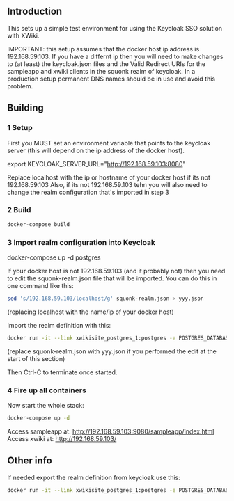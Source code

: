 ## Introduction
This sets up a simple test environment for using the Keycloak SSO solution with XWiki. 

IMPORTANT: this setup assumes that the docker host ip address is 192.168.59.103.
If you have a differnt ip then you will need to make changes to (at least) the keycloak.json files and the Valid Redirect URIs for the sampleapp and xwiki clients in the squonk realm of keycloak. In a production setup permanent DNS names should be in use and avoid this problem.

## Building
### 1 Setup
First you MUST set an environment variable that points to the keycloak server (this will depend on the ip address of the docker host).

export KEYCLOAK_SERVER_URL="http://192.168.59.103:8080"

Replace localhost with the ip or hostname of your docker host if its not 192.168.59.103
Also, if its not 192.168.59.103 tehn you will also need to change the realm configuration that's imported in step 3

### 2 Build
```sh
docker-compose build
```

### 3 Import realm configuration into Keycloak 
docker-compose up -d postgres

If your docker host is not 192.168.59.103 (and it probably not) then you need to edit the squonk-realm.json file that will be imported.
You can do this in one command like this:

``` sh
sed 's/192.168.59.103/localhost/g' squonk-realm.json > yyy.json
```

(replacing localhost with the name/ip of your docker host)

Import the realm definition with this:

```sh
docker run -it --link xwikisite_postgres_1:postgres -e POSTGRES_DATABASE=keycloak -e POSTGRES_USER=keycloak -e POSTGRES_PASSWORD=keycloak --rm -v $PWD:/tmp/json jboss/keycloak-postgres /opt/jboss/keycloak/bin/standalone.sh -b 0.0.0.0 -Dkeycloak.migration.action=import -Dkeycloak.migration.provider=singleFile -Dkeycloak.migration.file=/tmp/json/squonk-realm.json -Dkeycloak.migration.strategy=OVERWRITE_EXISTING
```

(replace squonk-realm.json with yyy.json if you performed the edit at the start of this section)

Then Ctrl-C to terminate once started.



### 4 Fire up all containers
Now start the whole stack:
```sh  
docker-compose up -d
```

Access sampleapp at: http://192.168.59.103:9080/sampleapp/index.html
Access xwiki at: http://192.168.59.103/

## Other info

If needed export the realm definition from keycloak use this:

```sh
docker run -it --link xwikisite_postgres_1:postgres -e POSTGRES_DATABASE=keycloak -e POSTGRES_USER=keycloak -e POSTGRES_PASSWORD=keycloak --rm -v $PWD:/tmp/json jboss/keycloak-postgres /opt/jboss/keycloak/bin/standalone.sh -b 0.0.0.0 -Dkeycloak.migration.action=export -Dkeycloak.migration.provider=singleFile -Dkeycloak.migration.file=/tmp/json/squonk-realm.json -Dkeycloak.migration.realmName=squonk
```